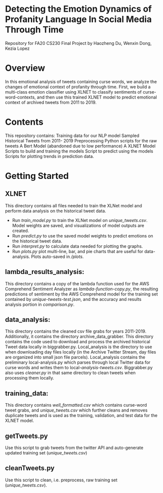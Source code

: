 # Detecting the Emotion Dynamics of Profanity Language In Social Media Through Time 
Repository for FA20 CS230 Final Project by Haozheng Du, Wenxin Dong, Kezia Lopez

# Overview
In this emotional analysis of  tweets containing curse words, we analyze the changes of emotional context of profanity through time. First, we build a multi-class emotion classifier using XLNET to classify sentiments of curse-word-contexts, and then use this trained  XLNET model to predict emotional context of archived tweets from 2011 to 2019. 

# Contents
This repository contains: 
Training data for our NLP model
Sampled Historical Tweets from 2011- 2019
Preprocessing Python scripts for the raw tweets
A Bert Model (abandoned due to low performance)
A XLNET Model 
Scripts to build and training the models
Script to predict using the models
Scripts for plotting trends in prediction data.

# Getting Started

## XLNET
This directory contains all files needed to train the XLNet model and perform data analysis on the historical tweet data. 
- Run *train_model.py* to train the XLNet model on *unique_tweets.csv*. Model weights are saved, and visualizations of model outputs are created.
- Run *predict.py* to use the saved model weights to predict emotions on the historical tweet data.
- Run *interpret.py* to calculate data needed for plotting the graphs. 
- Run *plots.py* plot multi-line, bar, and pie charts that are useful for data-analysis. Plots auto-saved in */plots*. 

## lambda_results_analysis:
This directory contains a copy of the lambda function used for the AWS Comprehend Sentiment Analyzer as *lambda-function-copy.py*, the resulting predictions of sentiment by the AWS Comprehend model for the training set contained by *unique-tweets-test.json*, and the accuracy and results analysis portion in *comparison.py*.

## data_analysis:
This directory contains the cleaned csv file grabs for years 2011-2019. Additionally, it contains the directory archive_data_grabber. This directory contains the code used to download and process the archived historical Tweet data locally in biggrabber.py. Local_analysis is the directory to use when downloading day files locally (in the Archive Twitter Stream, day files are organized into small json file parcels). Local_analysis contains the preliminary local-analysis.py which parses through local Twitter data for curse words and writes them to local-*analysis-tweets.csv*. Biggrabber.py also uses *cleaner.py* in that same directory to clean tweets when processing them locally.

## training_data:
This directory contains *well_formatted.csv* which contains curse-word tweet grabs, and *unique_tweets.csv* which further cleans and removes duplicate tweets and is used as the training, validation, and test data for the XLNET model.


## getTweets.py
Use this script to grab tweets from the twitter API and auto-generate updated training set (*unique_tweets.csv*)

## cleanTweets.py
Use this script to clean, i.e. preprocess, raw training set (*unique_tweets.csv*). 
